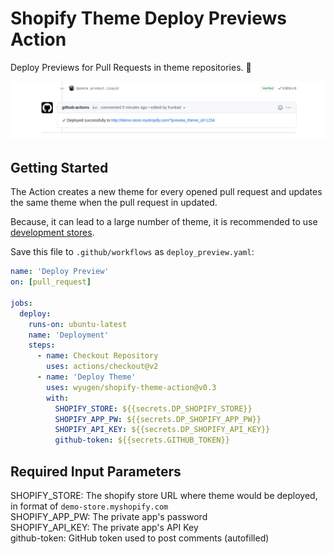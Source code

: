 # Shopify Theme Deploy Previews Action

Deploy Previews for Pull Requests in theme repositories. 🚧 

![Screenshot](./screenshot.png)

## Getting Started

The Action creates a new theme for every opened pull request and updates the same theme when the pull request in updated.

Because, it can lead to a large number of theme, it is recommended to use [development stores](https://help.shopify.com/en/partners/dashboard/managing-stores/development-stores).

Save this file to `.github/workflows` as `deploy_preview.yaml`:

```yaml
name: 'Deploy Preview'
on: [pull_request]

jobs:
  deploy:
    runs-on: ubuntu-latest
    name: 'Deployment'
    steps:
      - name: Checkout Repository
        uses: actions/checkout@v2
      - name: 'Deploy Theme'
        uses: wyugen/shopify-theme-action@v0.3
        with:
          SHOPIFY_STORE: ${{secrets.DP_SHOPIFY_STORE}}
          SHOPIFY_APP_PW: ${{secrets.DP_SHOPIFY_APP_PW}}
          SHOPIFY_API_KEY: ${{secrets.DP_SHOPIFY_API_KEY}}
          github-token: ${{secrets.GITHUB_TOKEN}}
```

## Required Input Parameters

SHOPIFY_STORE: The shopify store URL where theme would be deployed, in format of `demo-store.myshopify.com`  
SHOPIFY_APP_PW: The private app's password  
SHOPIFY_API_KEY: The private app's API Key  
github-token: GitHub token used to post comments (autofilled)  

